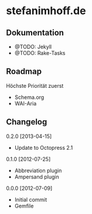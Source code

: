 # stefanimhoff.de

## Dokumentation

* @TODO: Jekyll
* @TODO: Rake-Tasks

## Roadmap

Höchste Priorität zuerst

* Schema.org
* WAI-Aria

## Changelog

0.2.0 [2013-04-15]

* Update to Octopress 2.1

0.1.0 [2012-07-25]

* Abbreviation plugin
* Ampersand plugin

0.0.0 [2012-07-09]

* Initial commit
* Gemfile
